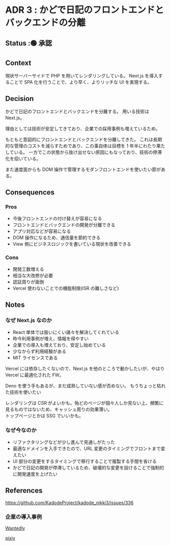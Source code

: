 # ADR 3 : かどで日記のフロントエンドとバックエンドの分離

<!-- ADR ナンバー : タイトル -->

## Status :🟢 承認

<!--
※ここから選んでステータスの横に貼っ付ける
🟡提案
🟢承認
🔴廃止
-->

## Context

<!--
問題の背景や定義
事実だけを描く
-->

現状サーバーサイドで PHP を用いてレンダリングしている。
Next.js を導入することで SPA 化を行うことで、より早く、よりリッチな UI を実現する。

## Decision

<!-- 提案、すること -->

かどで日記のフロントエンドとバックエンドを分離する。
用いる技術は Next.js。

理由としては技術が安定してきており、企業での採用事例も増えているため。

もともと意図的にフロントエンドとバックエンドを分離してきた。
これは長期的な管理のコストを減らすためであり、この事自体は目標を 1 年半にわたり果たしている。
一方でこの状態から抜け出せない原因にもなっており、技術の停滞化を招いている。

また速度面からも DOM 操作で管理するモダンフロントエンドを使いたい節がある。

## Consequences

<!-- Decisionによって得られるもの -->

### Pros

-   今後フロントエンドの付け替えが容易になる
-   フロントエンドとバックエンドの開発が分離できる
-   アプリ対応などが容易になる
-   DOM 操作になるため、通信量を節約できる
-   View 側にビジネスロジックを書いている現状を改善できる

### Cons

-   開発工数増える
-   相当な大改修が必要
-   認証周りが面倒
-   Vercel 使わないことでの機能制限(ISR の難しさなど)

## Notes

### なぜ Next.js なのか

-   React 単体では扱いにくい諸々を解決してくれている
-   昨今利用事例が増え、情報を得やすい
-   企業での導入も増えており、安定し始めている
-   少なからず利用経験がある
-   MIT ライセンスである

Vercel には依存したくないので、Next.js を他のところで動かしたいが、やはり Vercel に最適化された FW。

Deno を使う手もあるが、まだ成熟していない感が否めない。
もうちょっと枯れた技術を使いたい

レンダリングは CSR がよいかも。殆どのページが個々人しか見ない上、頻繁に見るものではないため、キャッシュ周りの効果薄い。  
トップページとかは SSG でいいかも。

### なぜ今なのか

-   リファクタリングなどが少し進んで見通しがたった
-   最適なドメインを入手できたので、URL 変更のタイミングでフロントまで変えたい
-   UI 部分の変更をするタイミングで移行することで複製する手間を省ける
-   かどで日記の開発が停滞しているため、破壊的な変更を設けることで強制的に開発速度を上げたい

## References

https://github.com/KadodeProject/kadode_nikki3/issues/336

### 企業の導入事例

[Wantedly](https://www.wantedly.com/companies/wantedly/post_articles/201000)

[pixiv](https://inside.pixiv.blog/2022/08/15/120000)

